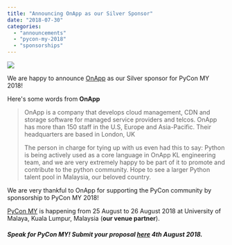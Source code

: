 ```yaml
---
title: "Announcing OnApp as our Silver Sponsor"
date: "2018-07-30"
categories: 
  - "announcements"
  - "pycon-my-2018"
  - "sponsorships"
---
```


[![](images/onapp-logo.png)](https://pyconmy.files.wordpress.com/2018/07/onapp-logo.png)

We are happy to announce [OnApp](https://onapp.com/company/) as our Silver sponsor for PyCon MY 2018!

Here's some words from **OnApp**

> OnApp is a company that develops cloud management, CDN and storage software for managed service providers and telcos. OnApp has more than 150 staff in the U.S, Europe and Asia-Pacific. Their headquarters are based in London, UK
> 
> The person in charge for tying up with us even had this to say: Python is being actively used as a core language in OnApp KL engineering team, and we are very extremely happy to be part of it to promote and contribute to the python community. Hope to see a larger Python talent pool in Malaysia, our beloved country.

We are very thankful to OnApp for supporting the PyCon community by sponsorship to PyCon MY 2018!

[PyCon MY](http://pycon-my-2018.peatix.com) is happening from 25 August to 26 August 2018 at University of Malaya, Kuala Lumpur, Malaysia (**our venue partner**).

##### Speak for PyCon MY! Submit your proposal [here](https://www.papercall.io/pycon-my2018) 4th August 2018.
